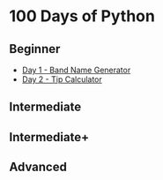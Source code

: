 <h1>100 Days of Python</h1>

<h2>Beginner</h2>

- [Day 1 - Band Name Generator](https://github.com/quinnanderson1/100DaysofPython/blob/main/Day1/Day1.md)
- [Day 2 - Tip Calculator](https://github.com/quinnanderson1/100DaysofPython/blob/main/Day2/Day2.md)


<h2>Intermediate</h2>

<h2>Intermediate+</h2>

<h2>Advanced</h2>
